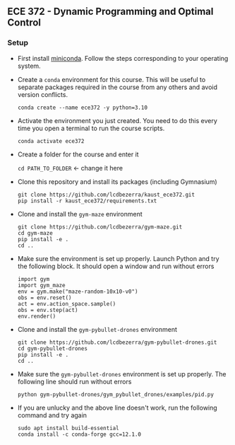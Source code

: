 ## ECE 372 - Dynamic Programming and Optimal Control

### Setup

- First install [miniconda](https://docs.conda.io/projects/conda/en/latest/user-guide/install/index.html#regular-installation). Follow the steps corresponding to your operating system.
- Create a `conda` environment for this course. This will be useful to separate packages required in the course from any others and avoid version conflicts.

    `conda create --name ece372 -y python=3.10`

- Activate the environment you just created. You need to do this every time you open a terminal to run the course scripts.

    `conda activate ece372`

- Create a folder for the course and enter it

    `cd PATH_TO_FOLDER` <- change it here

- Clone this repository and install its packages (including Gymnasium)

    ```
    git clone https://github.com/lcdbezerra/kaust_ece372.git
    pip install -r kaust_ece372/requirements.txt
    ```

- Clone and install the `gym-maze` environment

    ```
    git clone https://github.com/lcdbezerra/gym-maze.git
    cd gym-maze
    pip install -e .
    cd ..
    ```

- Make sure the environment is set up properly. Launch Python and try the following block. It should open a window and run without errors

    ```
    import gym
    import gym_maze
    env = gym.make("maze-random-10x10-v0")
    obs = env.reset()
    act = env.action_space.sample()
    obs = env.step(act)
    env.render()
    ```

- Clone and install the `gym-pybullet-drones` environment

    ```
    git clone https://github.com/lcdbezerra/gym-pybullet-drones.git
    cd gym-pybullet-drones
    pip install -e .
    cd ..
    ```

- Make sure the `gym-pybullet-drones` environment is set up properly. The following line should run without errors

    `python gym-pybullet-drones/gym_pybullet_drones/examples/pid.py`

- If you are unlucky and the above line doesn't work, run the following command and try again

    ```
    sudo apt install build-essential
    conda install -c conda-forge gcc=12.1.0
    ```